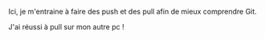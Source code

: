 Ici, je m'entraine à faire des push et des pull afin de mieux comprendre Git.

J'ai réussi à pull sur mon autre pc !
